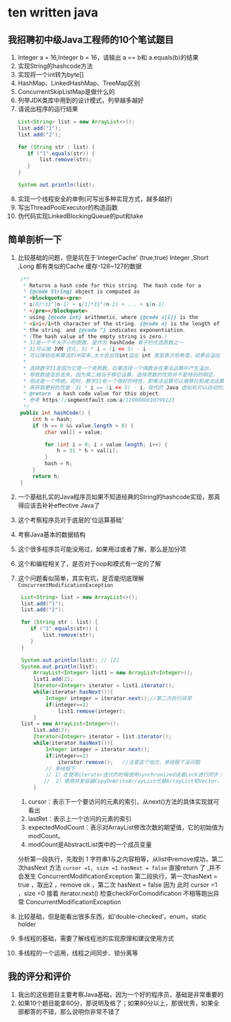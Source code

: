 # ten written java

## 我招聘初中级Java工程师的10个笔试题目

1. Integer a = 16,Integer b = 16，请输出 a == b和 a.equals(b)的结果
2. 实现String的hashcode方法
3. 实现将一个int转为byte[]
4. HashMap、LinkedHashMap、TreeMap区别
5. ConcurrentSkipListMap是做什么的
6. 列举JDK类库中用到的设计模式，列举越多越好
7. 请说出程序的运行结果
    ````java
    List<String> list = new ArrayList<>();
    list.add("1");
    list.add("2");

    for (String str : list) {
       if ("1".equals(str)) {
           list.remove(str);
       }
    }

    System.out.println(list);
    ````
8. 实现一个线程安全的单例(可写出多种实现方式，越多越好)
9. 写出ThreadPoolExecutor的构造函数
10. 伪代码实现LinkedBlockingQueue的put和take

## 简单剖析一下
1. 比较基础的问题，但是坑在于'IntegerCache' (true,true) Integer ,Short ,Long 都有类似的Cache 缓存-128~127的数据
```java
    /**
     * Returns a hash code for this string. The hash code for a
     * {@code String} object is computed as
     * <blockquote><pre>
     * s[0]*31^(n-1) + s[1]*31^(n-2) + ... + s[n-1]
     * </pre></blockquote>
     * using {@code int} arithmetic, where {@code s[i]} is the
     * <i>i</i>th character of the string, {@code n} is the length of
     * the string, and {@code ^} indicates exponentiation.
     * (The hash value of the empty string is zero.)
     * 31是一个不大不小的质数，是作为 hashCode 乘子的优选质数之一
     * 31可以被 JVM 优化，31 * i = (i << 5) - i
     * 可以降低哈希算法的冲突率,太大会出现int溢出 int 类型表示哈希值，结果会溢出
     *
     * 选择数字31是因为它是一个奇质数，如果选择一个偶数会在乘法运算中产生溢出，
     * 导致数值信息丢失，因为乘二相当于移位运算。选择质数的优势并不是特别的明显，
     * 但这是一个传统。同时，数字31有一个很好的特性，即乘法运算可以被移位和减法运算取代，
     * 来获取更好的性能：31 * i == (i << 5) - i，现代的 Java 虚拟机可以自动的完成这个优化。
     * @return  a hash code value for this object.
     * 参考 https://segmentfault.com/a/1190000010799123
     */
    public int hashCode() {
        int h = hash;
        if (h == 0 && value.length > 0) {
            char val[] = value;

            for (int i = 0; i < value.length; i++) {
                h = 31 * h + val[i];
            }
            hash = h;
        }
        return h;
    }
```
2. 一个基础扎实的Java程序员如果不知道经典的String的hashcode实现，那真得应该去补补effective Java了
3. 这个考察程序员对于底层的'位运算基础'
4. 考察Java基本的数据结构
5. 这个很多程序员可能没用过，如果用过或者了解，那么是加分项
6. 这个和编程相关了，是否对于oop和模式有一定的了解
7. 这个问题看似简单，其实有坑，是否能彻底理解`ConcurrentModificationException`
   ````java
    List<String> list = new ArrayList<>();
    list.add("1");
    list.add("2");

    for (String str : list) {
       if ("1".equals(str)) {
           list.remove(str);
       }
    }

    System.out.println(list); // [2]
    System.out.println(list);
		ArrayList<Integer> list1 = new ArrayList<Integer>();
        list1.add(2);
        Iterator<Integer> iterator = list1.iterator();
        while(iterator.hasNext()){
            Integer integer = iterator.next();//第二次执行异常
            if(integer==2)
                list1.remove(integer);
        }
    list = new ArrayList<Integer>();
        list.add(2);
        Iterator<Integer> iterator = list.iterator();
        while(iterator.hasNext()){
            Integer integer = iterator.next();
            if(integer==2)
                iterator.remove();   //注意这个地方，单线程下没问题
            // 多线程下
            // 1）在使用iterator迭代的时候使用synchronized或者Lock进行同步；
        　　//  2）使用并发容器CopyOnWriteArrayList代替ArrayList和Vector。
        }
    ````
    1. cursor：表示下一个要访问的元素的索引，从next()方法的具体实现就可看出
    2. lastRet：表示上一个访问的元素的索引
    3. expectedModCount：表示对ArrayList修改次数的期望值，它的初始值为modCount。
    4. modCount是AbstractList类中的一个成员变量

    分析第一段执行，先取到 1 字符串1与之内容相等，从list中remove成功，第二次hasNext 方法 `cursor =1, size =1 hasNext = false`
    直接return 了 ,并不会发生 ConcurrentModificationException
    第二段执行，第一次hasNext = true ，取出2 ，remove ok ，第二次 hasNext = false 因为 此时 cursor =1 ，size =0
    接着 iterator.next() 检查checkForComodification 不相等跑出异常 ConcurrentModificationException

8. 比较基础，但是能看出很多东西，如‘double-checked’，enum，static holder
9. 多线程的基础，需要了解线程池的实现原理和建议使用方式
10. 多线程的一个运用，线程之间同步、锁分离等

## 我的评分和评价
1. 我出的这些题目主要考察Java基础，因为一个好的程序员，基础是非常重要的
2. 如果10个题目能拿60分，那说明及格了；如果80分以上，那很优秀，如果全部都答的不错，那么说明你非常不错了
